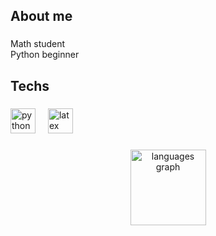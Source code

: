 <h2 align="left">About me</h2>

###

<p align="left">Math student<br>Python beginner</p>

###

<h2 align="left">Techs</h2>

###

<div align="left">
  <img src="https://cdn.simpleicons.org/python/3776AB" height="40" alt="python logo"  />
  <img width="12" />
  <img src="https://skillicons.dev/icons?i=latex" height="40" alt="latex logo"  />
</div>

###

<div align="center">
  <img src="https://github-readme-stats.vercel.app/api/top-langs?username=giovaniyzy&locale=en&hide_title=false&layout=compact&card_width=320&langs_count=5&theme=gruvbox_light&hide_border=false&order=2" height="121" alt="languages graph"  />
</div>

###

